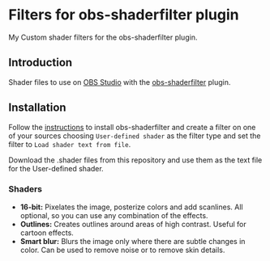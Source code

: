 # Filters for obs-shaderfilter plugin
My Custom shader filters for the obs-shaderfilter plugin.

## Introduction

Shader files to use on [OBS Studio](http://obsproject.com/) with the [obs-shaderfilter](https://github.com/Oncorporation/obs-shaderfilter/) plugin.

## Installation

Follow the [instructions](https://github.com/Oncorporation/obs-shaderfilter/) to install obs-shaderfilter and create a filter on one of your sources choosing `User-defined shader` as the filter type and set the filter to `Load shader text from file`.

Download the .shader files from this repository and use them as the text file for the User-defined shader.

### Shaders

* **16-bit:** Pixelates the image, posterize colors and add scanlines. All optional, so you can use any combination of the effects.
* **Outlines:** Creates outlines around areas of high contrast. Useful for cartoon effects.
* **Smart blur:** Blurs the image only where there are subtle changes in color. Can be used to remove noise or to remove skin details.
